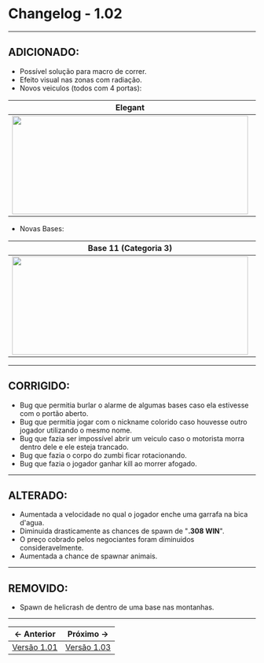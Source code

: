 # Changelog - 1.02

---

## **ADICIONADO**:
- Possível solução para macro de correr.
- Efeito visual nas zonas com radiação.
- Novos veiculos (todos com 4 portas):

Elegant             |  Admiral             |  Utility 
:-------------------------:|:-------------------------:|:-------------------------:
<img src="https://user-images.githubusercontent.com/89032856/164872287-70902cb1-c880-43d6-a4fa-82dc6072d2d1.png" width="480" height="200" /> |  <img src="https://user-images.githubusercontent.com/89032856/164872588-5364ec25-6995-47fb-ba49-49068e453f5c.png" width="480" height="200" />|  <img src="https://user-images.githubusercontent.com/89032856/164872755-5519f403-13ff-474c-b798-5a4184987616.png" width="480" height="200" />

- Novas Bases:

Base 11 (Categoria 3)             |  Base 11 (Categoria 2)             |  Base 14 (Categoria 1) 
:-------------------------:|:-------------------------:|:-------------------------:
<img src="https://user-images.githubusercontent.com/89032856/164872875-d9bba944-6a27-44b4-887d-f68a72fe7db0.png" width="480" height="200" /> |  <img src="https://user-images.githubusercontent.com/89032856/164872888-aa12ec13-d954-47d4-b8c1-b548052538f0.png" width="480" height="200" />|  <img src="https://user-images.githubusercontent.com/89032856/164872916-d38046ce-18a4-439c-a157-4c71759e143f.png" width="480" height="200" />
---

## **CORRIGIDO**:
- Bug que permitia burlar o alarme de algumas bases caso ela estivesse com o portão aberto.
- Bug que permitia jogar com o nickname colorido caso houvesse outro jogador utilizando o mesmo nome.
- Bug que fazia ser impossível abrir um veiculo caso o motorista morra dentro dele e ele esteja trancado.
- Bug que fazia o corpo do zumbi ficar rotacionando.
- Bug que fazia o jogador ganhar kill ao morrer afogado.
---

## **ALTERADO**:
- Aumentada a velocidade no qual o jogador enche uma garrafa na bica d'agua.
- Diminuida drasticamente as chances de spawn de "**.308 WIN**".
- O preço cobrado pelos negociantes foram diminuidos consideravelmente.
- Aumentada a chance de spawnar animais.
---

## **REMOVIDO**:
- Spawn de helicrash de dentro de uma base nas montanhas.

---

← Anterior             |  Próximo →
:-------------------------:|:-------------------------:
[Versão 1.01](https://stoneagemta.com/releases/dayz/1.01) | [Versão 1.03](https://stoneagemta.com/releases/dayz/1.03)
